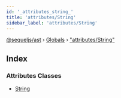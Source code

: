 ```yaml
---
id: '_attributes_string_'
title: 'attributes/String'
sidebar_label: 'attributes/String'
---
```


[@sequeljs/ast](../index.md) › [Globals](../globals.md) ›
["attributes/String"](_attributes_string_.md)

## Index

### Attributes Classes

- [String](../classes/_attributes_string_.string.md)
